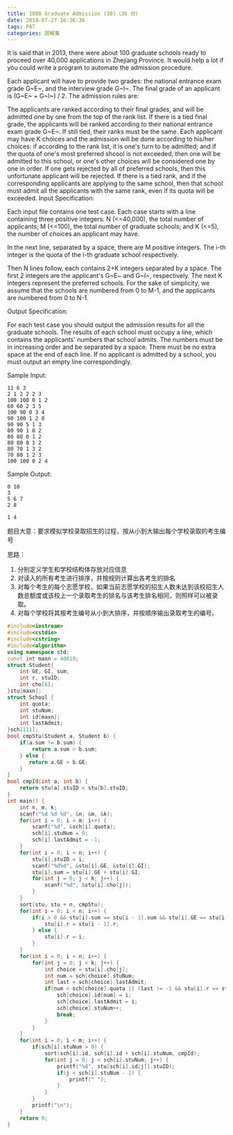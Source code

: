 ```yaml
---
title: 1080 Graduate Admission (30)（30 分）
date: 2018-07-27 16:36:36
tags: PAT
categories: 题解集
---
```


It is said that in 2013, there were about 100 graduate schools ready to proceed over 40,000 applications in Zhejiang Province. It would help a lot if you could write a program to automate the admission procedure.

Each applicant will have to provide two grades: the national entrance exam grade G~E~, and the interview grade G~I~. The final grade of an applicant is (G~E~ + G~I~) / 2. The admission rules are:

The applicants are ranked according to their final grades, and will be admitted one by one from the top of the rank list.
If there is a tied final grade, the applicants will be ranked according to their national entrance exam grade G~E~. If still tied, their ranks must be the same.
Each applicant may have K choices and the admission will be done according to his/her choices: if according to the rank list, it is one's turn to be admitted; and if the quota of one's most preferred shcool is not exceeded, then one will be admitted to this school, or one's other choices will be considered one by one in order. If one gets rejected by all of preferred schools, then this unfortunate applicant will be rejected.
If there is a tied rank, and if the corresponding applicants are applying to the same school, then that school must admit all the applicants with the same rank, even if its quota will be exceeded.
Input Specification:

Each input file contains one test case. Each case starts with a line containing three positive integers: N (<=40,000), the total number of applicants; M (<=100), the total number of graduate schools; and K (<=5), the number of choices an applicant may have.

In the next line, separated by a space, there are M positive integers. The i-th integer is the quota of the i-th graduate school respectively.

Then N lines follow, each contains 2+K integers separated by a space. The first 2 integers are the applicant's G~E~ and G~I~, respectively. The next K integers represent the preferred schools. For the sake of simplicity, we assume that the schools are numbered from 0 to M-1, and the applicants are numbered from 0 to N-1.

Output Specification:

For each test case you should output the admission results for all the graduate schools. The results of each school must occupy a line, which contains the applicants' numbers that school admits. The numbers must be in increasing order and be separated by a space. There must be no extra space at the end of each line. If no applicant is admitted by a school, you must output an empty line correspondingly.

Sample Input:
```
11 6 3
2 1 2 2 2 3
100 100 0 1 2
60 60 2 3 5
100 90 0 3 4
90 100 1 2 0
90 90 5 1 3
80 90 1 0 2
80 80 0 1 2
80 80 0 1 2
80 70 1 3 2
70 80 1 2 3
100 100 0 2 4
```
Sample Output:
```
0 10
3
5 6 7
2 8

1 4
```
题目大意：要求模拟学校录取招生的过程，按从小到大输出每个学校录取的考生编号

思路：
1. 分别定义学生和学校结构体存放对应信息
2. 对读入的所有考生进行排序，并按规则计算出各考生的排名
3. 对每个考生的每个志愿学校，如果当前志愿学校的招生人数未达到该校招生人数总额度或该校上一个录取考生的排名与该考生排名相同，则照样可以被录取。
4. 对每个学校将其按考生编号从小到大排序，并按顺序输出录取考生的编号。
```cpp
#include<iostream>
#include<cstdio>
#include<cstring>
#include<algorithm>
using namespace std;
const int maxn = 40010;
struct Student{
    int GE, GI, sum;
    int r, stuID;
    int cho[6];
}stu[maxn];
struct School {
    int quota;
    int stuNum;
    int id[maxn];
    int lastAdmit;
}sch[111];
bool cmpStu(Student a, Student b) {
    if(a.sum != b.sum) {
        return a.sum > b.sum;
    } else {
       return a.GE > b.GE;
    }
}
bool cmpId(int a, int b) {
    return stu[a].stuID < stu[b].stuID;
}
int main() {
    int n, m, k;
    scanf("%d %d %d", &n, &m, &k);
    for(int i = 0; i < m; i++) {
        scanf("%d", &sch[i].quota);
        sch[i].stuNum = 0;
        sch[i].lastAdmit = -1;
    }
    for(int i = 0; i < n; i++) {
        stu[i].stuID = i;
        scanf("%d%d", &stu[i].GE, &stu[i].GI);
        stu[i].sum = stu[i].GE + stu[i].GI;
        for(int j = 0; j < k; j++) {
            scanf("%d", &stu[i].cho[j]);
        }
    }
    sort(stu, stu + n, cmpStu);
    for(int i = 0; i < n; i++) {
        if(i > 0 && stu[i].sum == stu[i - 1].sum && stu[i].GE == stu[i - 1].GE) {
            stu[i].r = stu[i - 1].r;
        } else {
            stu[i].r = i;
        }
    }
    for(int i = 0; i < n; i++) {
        for(int j = 0; j < k; j++) {
            int choice = stu[i].cho[j];
            int num = sch[choice].stuNum;
            int last = sch[choice].lastAdmit;
            if(num < sch[choice].quota || (last != -1 && stu[i].r == stu[last].r)) {
                sch[choice].id[num] = i;
                sch[choice].lastAdmit = i;
                sch[choice].stuNum++;
                break;
            }
        }
    }
    for(int i = 0; i < m; i++) {
        if(sch[i].stuNum > 0) {
            sort(sch[i].id, sch[i].id + sch[i].stuNum, cmpId);
            for(int j = 0; j < sch[i].stuNum; j++) {
                printf("%d", stu[sch[i].id[j]].stuID);
                if(j < sch[i].stuNum - 1) {
                    printf(" ");
                }
            }
        }
        printf("\n");
    }
    return 0;
}

```